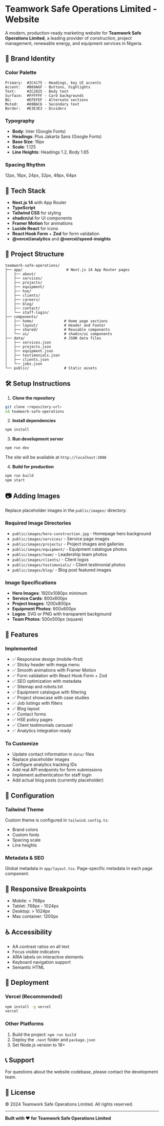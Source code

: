 # Teamwork Safe Operations Limited - Website

A modern, production-ready marketing website for **Teamwork Safe Operations Limited**, a leading provider of construction, project management, renewable energy, and equipment services in Nigeria.

## 🎨 Brand Identity

### Color Palette

```
Primary:  #2C4175 - Headings, key UI accents
Accent:   #B69A6F - Buttons, highlights
Text:     #2C2825 - Body text
Surface:  #FFFFFF - Card backgrounds
BG:       #EFEFEF - Alternate sections
Muted:    #A9BAC6 - Secondary text
Border:   #E3E3E3 - Dividers
```

### Typography

- **Body**: Inter (Google Fonts)
- **Headings**: Plus Jakarta Sans (Google Fonts)
- **Base Size**: 16px
- **Scale**: 1.125
- **Line Heights**: Headings 1.2, Body 1.65

### Spacing Rhythm

12px, 16px, 24px, 32px, 48px, 64px

## 🚀 Tech Stack

- **Next.js 14** with App Router
- **TypeScript**
- **Tailwind CSS** for styling
- **shadcn/ui** for UI components
- **Framer Motion** for animations
- **Lucide React** for icons
- **React Hook Form** + **Zod** for form validation
- **@vercel/analytics** and **@vercel/speed-insights**

## 📁 Project Structure

```
teamwork-safe-operations/
├── app/                    # Next.js 14 App Router pages
│   ├── about/
│   ├── services/
│   ├── projects/
│   ├── equipment/
│   ├── hse/
│   ├── clients/
│   ├── careers/
│   ├── blog/
│   ├── contact/
│   └── staff-login/
├── components/
│   ├── home/              # Home page sections
│   ├── layout/            # Header and Footer
│   ├── shared/            # Reusable components
│   └── ui/                # shadcn/ui components
├── data/                  # JSON data files
│   ├── services.json
│   ├── projects.json
│   ├── equipment.json
│   ├── testimonials.json
│   ├── clients.json
│   └── jobs.json
└── public/                # Static assets
```

## 🛠 Setup Instructions

1. **Clone the repository**

```bash
git clone <repository-url>
cd teamwork-safe-operations
```

2. **Install dependencies**

```bash
npm install
```

3. **Run development server**

```bash
npm run dev
```

The site will be available at `http://localhost:3000`

4. **Build for production**

```bash
npm run build
npm start
```

## 📷 Adding Images

Replace placeholder images in the `public/images/` directory:

### Required Image Directories

- `public/images/hero-construction.jpg` - Homepage hero background
- `public/images/services/` - Service page images
- `public/images/projects/` - Project images and galleries
- `public/images/equipment/` - Equipment catalogue photos
- `public/images/team/` - Leadership team photos
- `public/images/clients/` - Client logos
- `public/images/testimonials/` - Client testimonial photos
- `public/images/blog/` - Blog post featured images

### Image Specifications

- **Hero Images**: 1920x1080px minimum
- **Service Cards**: 800x600px
- **Project Images**: 1200x800px
- **Equipment Photos**: 800x600px
- **Logos**: SVG or PNG with transparent background
- **Team Photos**: 500x500px (square)

## 🎯 Features

### Implemented

- ✅ Responsive design (mobile-first)
- ✅ Sticky header with mega menu
- ✅ Smooth animations with Framer Motion
- ✅ Form validation with React Hook Form + Zod
- ✅ SEO optimization with metadata
- ✅ Sitemap and robots.txt
- ✅ Equipment catalogue with filtering
- ✅ Project showcase with case studies
- ✅ Job listings with filters
- ✅ Blog layout
- ✅ Contact forms
- ✅ HSE policy pages
- ✅ Client testimonials carousel
- ✅ Analytics integration ready

### To Customize

- Update contact information in `data/` files
- Replace placeholder images
- Configure analytics tracking IDs
- Add real API endpoints for form submissions
- Implement authentication for staff login
- Add actual blog posts (currently placeholder)

## 🔧 Configuration

### Tailwind Theme

Custom theme is configured in `tailwind.config.ts`:
- Brand colors
- Custom fonts
- Spacing scale
- Line heights

### Metadata & SEO

Global metadata in `app/layout.tsx`. Page-specific metadata in each page component.

## 📱 Responsive Breakpoints

- Mobile: < 768px
- Tablet: 768px - 1024px
- Desktop: > 1024px
- Max container: 1200px

## ♿ Accessibility

- AA contrast ratios on all text
- Focus visible indicators
- ARIA labels on interactive elements
- Keyboard navigation support
- Semantic HTML

## 🚢 Deployment

### Vercel (Recommended)

```bash
npm install -g vercel
vercel
```

### Other Platforms

1. Build the project: `npm run build`
2. Deploy the `.next` folder and `package.json`
3. Set Node.js version to 18+

## 📞 Support

For questions about the website codebase, please contact the development team.

## 📄 License

© 2024 Teamwork Safe Operations Limited. All rights reserved.

---

**Built with ❤️ for Teamwork Safe Operations Limited**
